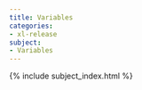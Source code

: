 ```yaml
---
title: Variables
categories:
- xl-release
subject:
- Variables
---
```


{% include subject_index.html %}
